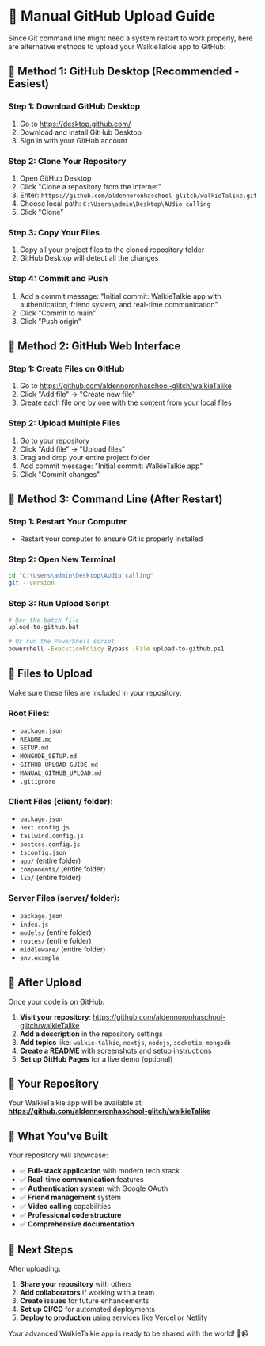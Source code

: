 # 🚀 Manual GitHub Upload Guide

Since Git command line might need a system restart to work properly, here are alternative methods to upload your WalkieTalkie app to GitHub:

## 🎯 Method 1: GitHub Desktop (Recommended - Easiest)

### Step 1: Download GitHub Desktop
1. Go to https://desktop.github.com/
2. Download and install GitHub Desktop
3. Sign in with your GitHub account

### Step 2: Clone Your Repository
1. Open GitHub Desktop
2. Click "Clone a repository from the Internet"
3. Enter: `https://github.com/aldennoronhaschool-glitch/walkieTalike.git`
4. Choose local path: `C:\Users\admin\Desktop\AUdio calling`
5. Click "Clone"

### Step 3: Copy Your Files
1. Copy all your project files to the cloned repository folder
2. GitHub Desktop will detect all the changes

### Step 4: Commit and Push
1. Add a commit message: "Initial commit: WalkieTalkie app with authentication, friend system, and real-time communication"
2. Click "Commit to main"
3. Click "Push origin"

## 🎯 Method 2: GitHub Web Interface

### Step 1: Create Files on GitHub
1. Go to https://github.com/aldennoronhaschool-glitch/walkieTalike
2. Click "Add file" → "Create new file"
3. Create each file one by one with the content from your local files

### Step 2: Upload Multiple Files
1. Go to your repository
2. Click "Add file" → "Upload files"
3. Drag and drop your entire project folder
4. Add commit message: "Initial commit: WalkieTalkie app"
5. Click "Commit changes"

## 🎯 Method 3: Command Line (After Restart)

### Step 1: Restart Your Computer
- Restart your computer to ensure Git is properly installed

### Step 2: Open New Terminal
```bash
cd "C:\Users\admin\Desktop\AUdio calling"
git --version
```

### Step 3: Run Upload Script
```bash
# Run the batch file
upload-to-github.bat

# Or run the PowerShell script
powershell -ExecutionPolicy Bypass -File upload-to-github.ps1
```

## 📁 Files to Upload

Make sure these files are included in your repository:

### Root Files:
- `package.json`
- `README.md`
- `SETUP.md`
- `MONGODB_SETUP.md`
- `GITHUB_UPLOAD_GUIDE.md`
- `MANUAL_GITHUB_UPLOAD.md`
- `.gitignore`

### Client Files (client/ folder):
- `package.json`
- `next.config.js`
- `tailwind.config.js`
- `postcss.config.js`
- `tsconfig.json`
- `app/` (entire folder)
- `components/` (entire folder)
- `lib/` (entire folder)

### Server Files (server/ folder):
- `package.json`
- `index.js`
- `models/` (entire folder)
- `routes/` (entire folder)
- `middleware/` (entire folder)
- `env.example`

## 🎉 After Upload

Once your code is on GitHub:

1. **Visit your repository**: https://github.com/aldennoronhaschool-glitch/walkieTalike
2. **Add a description** in the repository settings
3. **Add topics** like: `walkie-talkie`, `nextjs`, `nodejs`, `socketio`, `mongodb`
4. **Create a README** with screenshots and setup instructions
5. **Set up GitHub Pages** for a live demo (optional)

## 🔗 Your Repository

Your WalkieTalkie app will be available at:
**https://github.com/aldennoronhaschool-glitch/walkieTalike**

## 🎯 What You've Built

Your repository will showcase:
- ✅ **Full-stack application** with modern tech stack
- ✅ **Real-time communication** features
- ✅ **Authentication system** with Google OAuth
- ✅ **Friend management** system
- ✅ **Video calling** capabilities
- ✅ **Professional code structure**
- ✅ **Comprehensive documentation**

## 🚀 Next Steps

After uploading:
1. **Share your repository** with others
2. **Add collaborators** if working with a team
3. **Create issues** for future enhancements
4. **Set up CI/CD** for automated deployments
5. **Deploy to production** using services like Vercel or Netlify

Your advanced WalkieTalkie app is ready to be shared with the world! 🎤📹
